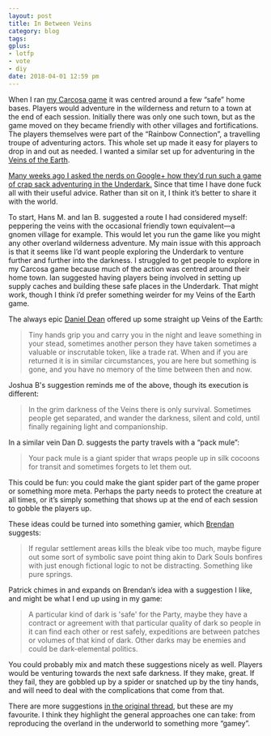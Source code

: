 ```yaml
---
layout: post
title: In Between Veins
category: blog
tags:
gplus:
- lotfp
- vote
- diy
date: 2018-04-01 12:59 pm
---
```


When I ran [my Carcosa game][carcosa] it was centred around a few “safe” home bases. Players would adventure in the wilderness and return to a town at the end of each session. Initially there was only one such town, but as the game moved on they became friendly with other villages and fortifications. The players themselves were part of the “Rainbow Connection”, a travelling troupe of adventuring actors. This whole set up made it easy for players to drop in and out as needed. I wanted a similar set up for adventuring in the [Veins of the Earth][vote].

[Many weeks ago I asked the nerds on Google+ how they’d run such a game of crap sack adventuring in the Underdark.][gplus] Since that time I have done fuck all with their useful advice. Rather than sit on it, I think it’s better to share it with the world.

To start, Hans M. and Ian B. suggested a route I had considered myself: peppering the veins with the occasional friendly town equivalent—a gnomen village for example. This would let you run the game like you might any other overland wilderness adventure. My main issue with this approach is that it seems like I’d want people exploring the Underdark to venture further and further into the darkness. I struggled to get people to explore in my Carcosa game because much of the action was centred around their home town. Ian suggested having players being involved in setting up supply caches and building these safe places in the Underdark. That might work, though I think i’d prefer something weirder for my Veins of the Earth game.

The always epic [Daniel Dean][dd] offered up some straight up Veins of the Earth:

> Tiny hands grip you and carry you in the night and leave something in your stead, sometimes another person they have taken sometimes a valuable or inscrutable token, like a trade rat. When and if you are returned it is in similar circumstances, you are here but something is gone, and you have no memory of the time between then and now.

Joshua B's suggestion reminds me of the above, though its execution is different: 

> In the grim darkness of the Veins there is only survival. Sometimes people get separated, and wander the darkness, silent and cold, until finally regaining light and companionship.

In a similar vein Dan D. suggests the party travels with a “pack mule”: 

> Your pack mule is a giant spider that wraps people up in silk cocoons for transit and sometimes forgets to let them out.

This could be fun: you could make the giant spider part of the game proper or something more meta. Perhaps the party needs to protect the creature at all times, or it’s simply something that shows up at the end of each session to gobble the players up.

These ideas could be turned into something gamier, which [Brendan] suggests:

> If regular settlement areas kills the bleak vibe too much, maybe figure out some sort of symbolic save point thing akin to Dark Souls bonfires with just enough fictional logic to not be distracting. Something like pure springs.

Patrick chimes in and expands on Brendan’s idea with a suggestion I like, and might be what I end up using in my game: 

> A particular kind of dark is 'safe' for the Party, maybe they have a contract or agreement with that particular quality of dark so people in it can find each other or rest safely, expeditions are between patches or volumes of that kind of dark. Other darks may be enemies and could be dark-elemental politics.

You could probably mix and match these suggestions nicely as well. Players would be venturing towards the next safe darkness. If they make, great. If they fail, they are gobbled up by a spider or snatched up by the tiny hands, and will need to deal with the complications that come from that. 

There are more suggestions [in the original thread][gplus], but these are my favourite. I think they highlight the general approaches one can take: from reproducing the overland in the underworld to something more “gamey”.



[dd]: http://basicredrpg.blogspot.com
[brendan]: http://www.necropraxis.com/
[flailsnails]: http://jrients.blogspot.ca/2011/08/flailsnails-conventions.html
[gplus]: https://plus.google.com/+RamananS/posts/ehnEtcYu43U
[carcosa]: http://save.vs.totalpartykill.ca/masters-of-carcosa/
[vote]: http://www.lotfp.com/store/index.php?route=product/product&product_id=262